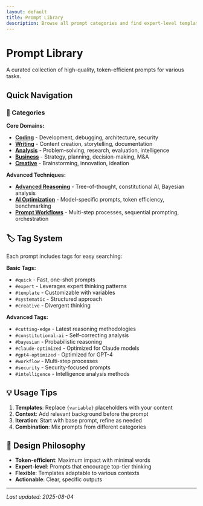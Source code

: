 ```yaml
---
layout: default
title: Prompt Library
description: Browse all prompt categories and find expert-level templates
---
```


# Prompt Library

A curated collection of high-quality, token-efficient prompts for various tasks.

## Quick Navigation

### 📂 Categories

**Core Domains:**
- **[Coding](./coding/)** - Development, debugging, architecture, security
- **[Writing](./writing/)** - Content creation, storytelling, documentation  
- **[Analysis](./analysis/)** - Problem-solving, research, evaluation, intelligence
- **[Business](./business/)** - Strategy, planning, decision-making, M&A
- **[Creative](./creative/)** - Brainstorming, innovation, ideation

**Advanced Techniques:**
- **[Advanced Reasoning](./advanced-reasoning/)** - Tree-of-thought, constitutional AI, Bayesian analysis
- **[AI Optimization](./ai-optimization/)** - Model-specific prompts, token efficiency, benchmarking
- **[Prompt Workflows](./prompt-workflows/)** - Multi-step processes, sequential prompting, orchestration

## 🏷️ Tag System
Each prompt includes tags for easy searching:

**Basic Tags:**
- `#quick` - Fast, one-shot prompts
- `#expert` - Leverages expert thinking patterns
- `#template` - Customizable with variables
- `#systematic` - Structured approach
- `#creative` - Divergent thinking

**Advanced Tags:**
- `#cutting-edge` - Latest reasoning methodologies
- `#constitutional-ai` - Self-correcting analysis
- `#bayesian` - Probabilistic reasoning
- `#claude-optimized` - Optimized for Claude models
- `#gpt4-optimized` - Optimized for GPT-4
- `#workflow` - Multi-step processes
- `#security` - Security-focused prompts
- `#intelligence` - Intelligence analysis methods

## 💡 Usage Tips
1. **Templates**: Replace `{variable}` placeholders with your content
2. **Context**: Add relevant background before the prompt
3. **Iteration**: Start with base prompt, refine as needed
4. **Combination**: Mix prompts from different categories

## 🎯 Design Philosophy
- **Token-efficient**: Maximum impact with minimal words
- **Expert-level**: Prompts that encourage top-tier thinking
- **Flexible**: Templates adaptable to various contexts
- **Actionable**: Clear, specific outputs

---
*Last updated: 2025-08-04*